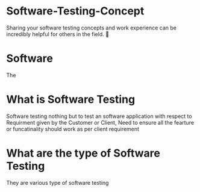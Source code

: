 # Software-Testing-Concept
Sharing your software testing concepts and work experience can be incredibly helpful for others in the field. 🌟

# Software
The 

# What is Software Testing
Software testing nothing but to test an software application with respect to Requirment given by the Customer or Client, Need to ensure all the fearture or funcatinality should work as per client requirement

# What are the type of Software Testing
They are various type of software testing 

